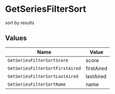# GetSeriesFilterSort

sort by results


## Values

| Name                            | Value                           |
| ------------------------------- | ------------------------------- |
| `GetSeriesFilterSortScore`      | score                           |
| `GetSeriesFilterSortFirstAired` | firstAired                      |
| `GetSeriesFilterSortLastAired`  | lastAired                       |
| `GetSeriesFilterSortName`       | name                            |